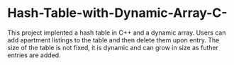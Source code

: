 # Hash-Table-with-Dynamic-Array-C-
This project implented a hash table in C++ and a dynamic array. Users can add apartment listings to the table and then delete them upon entry. The size of the table is not fixed, it is dynamic and can grow in size as futher entries are added. 
